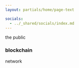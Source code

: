 ```yaml
---
layout: partials/home/page-text

socials:
  - ../_shared/socials/index.md
---
```


the public

### blockchain

network
